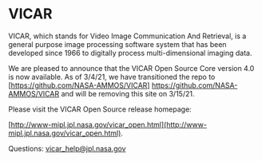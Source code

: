 # VICAR
VICAR, which stands for Video Image Communication And Retrieval, is a general purpose image processing software system that has been developed since 1966 to digitally process multi-dimensional imaging data.

We are pleased to announce that the VICAR Open Source Core version 4.0 is now available. As of 3/4/21, we have transitioned the repo to [https://github.com/NASA-AMMOS/VICAR] https://github.com/NASA-AMMOS/VICAR and will be removing this site on 3/15/21. 

Please visit the VICAR Open Source release homepage:

[http://www-mipl.jpl.nasa.gov/vicar_open.html](http://www-mipl.jpl.nasa.gov/vicar_open.html).


Questions:  vicar_help@jpl.nasa.gov
